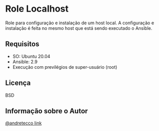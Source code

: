 Role Localhost
=========

Role para configuração e instalação de um host local.
A configuração e instalação é feita no mesmo host que está sendo executado o Ansible.

Requisitos
------------

- SO: Ubuntu 20.04
- Ansible: 2.9
- Execução com previlégios de super-usuário (root)

Licença
-------

BSD

Informação sobre o Autor
------------------

[@andretecco link](https://twitter.com/andretecco)